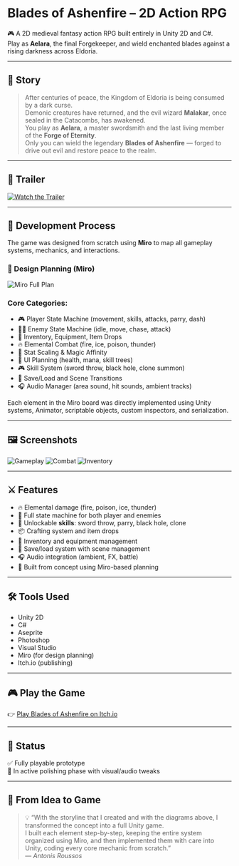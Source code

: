 # Blades of Ashenfire – 2D Action RPG

🎮 A 2D medieval fantasy action RPG built entirely in Unity 2D and C#.  
Play as **Aelara**, the final Forgekeeper, and wield enchanted blades against a rising darkness across Eldoria.

---

## 📜 Story

> After centuries of peace, the Kingdom of Eldoria is being consumed by a dark curse.  
Demonic creatures have returned, and the evil wizard **Malakar**, once sealed in the Catacombs, has awakened.  
You play as **Aelara**, a master swordsmith and the last living member of the **Forge of Eternity**.  
Only you can wield the legendary **Blades of Ashenfire** — forged to drive out evil and restore peace to the realm.

---

## 🎥 Trailer

[![Watch the Trailer](https://img.youtube.com/vi/bPJu3oj72P8/hqdefault.jpg)](https://www.youtube.com/watch?v=bPJu3oj72P8)

---

## 🧠 Development Process

The game was designed from scratch using **Miro** to map all gameplay systems, mechanics, and interactions.

### 📌 Design Planning (Miro)
![Miro Full Plan](https://miro.com/app/board/uXjVLNVe_G4=)

### Core Categories:
- 🎮 Player State Machine (movement, skills, attacks, parry, dash)
- 🧙‍♂️ Enemy State Machine (idle, move, chase, attack)
- 🧰 Inventory, Equipment, Item Drops
- 🔥 Elemental Combat (fire, ice, poison, thunder)
- 🧪 Stat Scaling & Magic Affinity
- 🎨 UI Planning (health, mana, skill trees)
- 🎮 Skill System (sword throw, black hole, clone summon)
- 💾 Save/Load and Scene Transitions
- 🎧 Audio Manager (area sound, hit sounds, ambient tracks)

Each element in the Miro board was directly implemented using Unity systems, Animator, scriptable objects, custom inspectors, and serialization.

---

## 🖼️ Screenshots

![Gameplay](https://img.itch.zone/aW1hZ2UvMzY3MDA0Ni8yMTgzOTE0Ni5wbmc=/original/z4wq%2FQ.png)
![Combat](https://img.itch.zone/aW1hZ2UvMzY3MDA0Ni8yMTgzOTE0NS5wbmc=/original/08Vii8.png)
![Inventory](https://img.itch.zone/aW1hZ2UvMzY3MDA0Ni8yMTgzOTE1Mi5wbmc=/original/EmjjuM.png)

---

## ⚔️ Features

- 🔥 Elemental damage (fire, poison, ice, thunder)
- 🧠 Full state machine for both player and enemies
- 🧙 Unlockable **skills**: sword throw, parry, black hole, clone
- 📦 Crafting system and item drops
- 🧰 Inventory and equipment management
- 💾 Save/load system with scene management
- 🎧 Audio integration (ambient, FX, battle)
- 📜 Built from concept using Miro-based planning

---

## 🛠️ Tools Used

- Unity 2D
- C#
- Aseprite
- Photoshop
- Visual Studio
- Miro (for design planning)
- Itch.io (publishing)

---

## 🎮 Play the Game

👉 [Play Blades of Ashenfire on Itch.io](https://ohestisgames.itch.io/blades-of-ashenfire)

---

## 📂 Status

✅ Fully playable prototype  
🔧 In active polishing phase with visual/audio tweaks

---

## 🧠 From Idea to Game

> 💡 “With the storyline that I created and with the diagrams above, I transformed the concept into a full Unity game.  
I built each element step-by-step, keeping the entire system organized using Miro, and then implemented them with care into Unity, coding every core mechanic from scratch.”  
— *Antonis Roussos*
